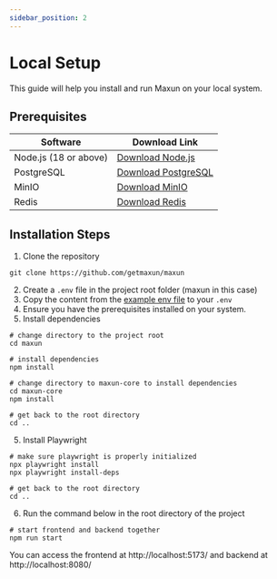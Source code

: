 ```yaml
---
sidebar_position: 2
---
```


# Local Setup

This guide will help you install and run Maxun on your local system.

## Prerequisites

| Software    | Download Link                                                                 |
|-------------|-------------------------------------------------------------------------------|
| Node.js (18 or above)     | [Download Node.js](https://nodejs.org/en/download/)                           |
| PostgreSQL  | [Download PostgreSQL](https://www.postgresql.org/download/)                   |
| MinIO       | [Download MinIO](https://min.io/download)                                     |
| Redis       | [Download Redis](https://redis.io/download)                                   |

## Installation Steps

1. Clone the repository
```
git clone https://github.com/getmaxun/maxun
```
2. Create a `.env` file in the project root folder (maxun in this case)
3. Copy the content from the <a href="https://github.com/getmaxun/maxun/blob/master/ENVEXAMPLE">example env file</a> to your `.env`
3. Ensure you have the prerequisites installed on your system.
4. Install dependencies
```
# change directory to the project root
cd maxun

# install dependencies
npm install

# change directory to maxun-core to install dependencies
cd maxun-core 
npm install

# get back to the root directory
cd ..
```
5. Install Playwright
```
# make sure playwright is properly initialized
npx playwright install
npx playwright install-deps

# get back to the root directory
cd ..
```

6. Run the command below in the root directory of the project

```
# start frontend and backend together
npm run start
```

You can access the frontend at http://localhost:5173/ and backend at http://localhost:8080/